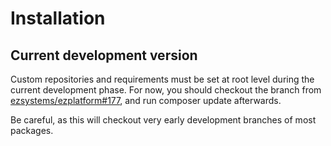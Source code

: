 # Installation

## Current development version
Custom repositories and requirements must be set at root level during the current development phase.
For now, you should checkout the branch from [ezsystems/ezplatform#177](https://github.com/ezsystems/ezplatform/pull/177),
and run composer update afterwards.

Be careful, as this will checkout very early development branches of most packages.
